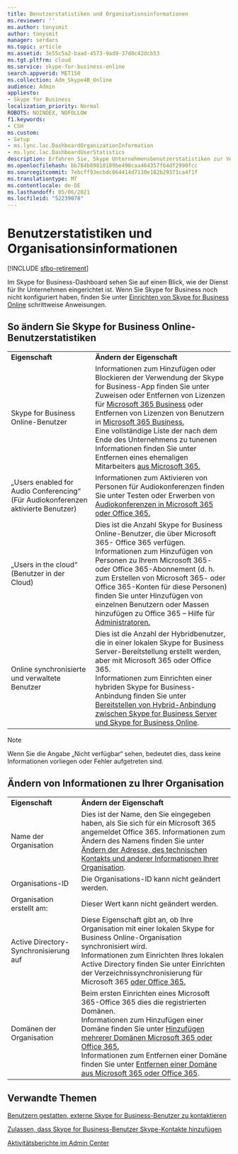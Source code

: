 ```yaml
---
title: Benutzerstatistiken und Organisationsinformationen
ms.reviewer: ''
ms.author: tonysmit
author: tonysmit
manager: serdars
ms.topic: article
ms.assetid: 3e55c5a2-baad-4573-9ad9-37d0c42dcb53
ms.tgt.pltfrm: cloud
ms.service: skype-for-business-online
search.appverid: MET150
ms.collection: Adm_Skype4B_Online
audience: Admin
appliesto:
- Skype for Business
localization_priority: Normal
ROBOTS: NOINDEX, NOFOLLOW
f1.keywords:
- CSH
ms.custom:
- Setup
- ms.lync.lac.DashboardOrganizationInformation
- ms.lync.lac.DashboardUserStatistics
description: Erfahren Sie, Skype Unternehmensbenutzerstatistiken zur Verfügung stehen, z. B. die Anzahl aktivierter Benutzer, konferenzfähiger Benutzer oder Benutzer, die für die Nutzung aktiviert Microsoft 365 oder Office 365.
ms.openlocfilehash: bb784b89810189be498caa464357f64df2990fcc
ms.sourcegitcommit: 7ebcff93ecbdc064414d7110e182b29371ca4f1f
ms.translationtype: MT
ms.contentlocale: de-DE
ms.lasthandoff: 05/06/2021
ms.locfileid: "52239078"
---
```

# <a name="user-statistics-and-organization-information"></a>Benutzerstatistiken und Organisationsinformationen

[!INCLUDE [sfbo-retirement](../../Hub/includes/sfbo-retirement.md)]

Im Skype for Business-Dashboard sehen Sie auf einen Blick, wie der Dienst für Ihr Unternehmen eingerichtet ist. Wenn Sie Skype for Business noch nicht konfiguriert haben, finden Sie unter [Einrichten von Skype for Business Online](set-up-skype-for-business-online.md) schrittweise Anweisungen.
  
## <a name="how-to-change-skype-for-business-online-user-statistics"></a>So ändern Sie Skype for Business Online-Benutzerstatistiken

|||
|:-----|:-----|
|**Eigenschaft** <br/> |**Ändern der Eigenschaft** <br/> |
|Skype for Business Online-Benutzer  <br/> |Informationen zum Hinzufügen oder Blockieren der Verwendung der Skype for Business-App finden Sie unter Zuweisen oder Entfernen von Lizenzen für [Microsoft 365 Business](https://support.office.com/article/997596b5-4173-4627-b915-36abac6786dc) oder Entfernen von Lizenzen von Benutzern in [Microsoft 365 Business.](https://support.office.com/article/9b497c85-d0a4-4735-80fa-d3565bc05bd1)  <br/> Eine vollständige Liste der nach dem Ende des Unternehmens zu tunenen Informationen finden Sie unter Entfernen eines ehemaligen Mitarbeiters [aus Microsoft 365.](https://support.office.com/article/44d96212-4d90-4027-9aa9-a95eddb367d1)  <br/> |
|„Users enabled for Audio Conferencing“ (Für Audiokonferenzen aktivierte Benutzer)  <br/> |Informationen zum Aktivieren von Personen für Audiokonferenzen finden Sie unter Testen oder Erwerben von [Audiokonferenzen in Microsoft 365 oder Office 365.](../audio-conferencing-in-office-365/try-or-purchase-audio-conferencing-in-office-365.md)  <br/> |
|„Users in the cloud“ (Benutzer in der Cloud)  <br/> |Dies ist die Anzahl Skype for Business Online-Benutzer, die über Microsoft 365- Office 365 verfügen.  <br/> Informationen zum Hinzufügen von Personen zu Ihrem Microsoft 365- oder Office 365-Abonnement (d. h. zum Erstellen von Microsoft 365- oder Office 365-Konten für diese Personen) finden Sie unter Hinzufügen von einzelnen Benutzern oder Massen hinzufügen zu Office 365 – Hilfe für [Administratoren.](https://support.office.com/article/1970f7d6-03b5-442f-b385-5880b9c256ec)  <br/> |
|Online synchronisierte und verwaltete Benutzer  <br/> |Dies ist die Anzahl der Hybridbenutzer, die in einer lokalen Skype for Business Server-Bereitstellung erstellt werden, aber mit Microsoft 365 oder Office 365.  <br/> Informationen zum Einrichten einer hybriden Skype for Business-Anbindung finden Sie unter [Bereitstellen von Hybrid-Anbindung zwischen Skype for Business Server und Skype for Business Online](../../SfbHybrid/hybrid/configure-hybrid-connectivity.md?bc=%2fSkypeForBusiness%2fbreadcrumb%2ftoc.json&toc=%2fSkypeForBusiness%2ftoc.json).  <br/> |
   
> [!NOTE]
> Wenn Sie die Angabe „Nicht verfügbar“ sehen, bedeutet dies, dass keine Informationen vorliegen oder Fehler aufgetreten sind. 
  
## <a name="how-to-change-information-about-your-organization"></a>Ändern von Informationen zu Ihrer Organisation

|||
|:-----|:-----|
|**Eigenschaft** <br/> |**Ändern der Eigenschaft** <br/> |
|Name der Organisation  <br/> |Dies ist der Name, den Sie eingegeben haben, als Sie sich für ein Microsoft 365 angemeldet Office 365. Informationen zum Ändern des Namens finden Sie unter [Ändern der Adresse, des technischen Kontakts und anderer Informationen Ihrer Organisation](https://support.office.com/article/a36e5a52-4df2-479e-bb97-9e67b8483e10).  <br/> |
|Organisations-ID  <br/> |Die Organisations-ID kann nicht geändert werden.  <br/> |
|Organisation erstellt am:  <br/> |Dieser Wert kann nicht geändert werden.  <br/> |
|Active Directory-Synchronisierung auf  <br/> |Diese Eigenschaft gibt an, ob Ihre Organisation mit einer lokalen Skype for Business Online-Organisation synchronisiert wird.  <br/> Informationen zum Einrichten Ihres lokalen Active Directory finden Sie unter Einrichten der Verzeichnissynchronisierung für Microsoft 365 [oder Office 365.](https://support.office.com/article/1b3b5318-6977-42ed-b5c7-96fa74b08846)  <br/> |
|Domänen der Organisation  <br/> |Beim ersten Einrichten eines Microsoft 365-Office 365 dies die registrierten Domänen.  <br/> Informationen zum Hinzufügen einer Domäne finden Sie unter [Hinzufügen mehrerer Domänen Microsoft 365 oder Office 365.](https://support.office.com/article/2d2fa996-b760-411d-a5cc-190d63f13207)  <br/> Informationen zum Entfernen einer Domäne finden Sie unter [Entfernen einer Domäne aus Microsoft 365 oder Office 365](https://support.office.com/article/f09696b2-8c29-4588-a08b-b333da19810c).  <br/> |
   
## <a name="related-topics"></a>Verwandte Themen
[Benutzern gestatten, externe Skype for Business-Benutzer zu kontaktieren](allow-users-to-contact-external-skype-for-business-users.md)

[Zulassen, dass Skype for Business-Benutzer Skype-Kontakte hinzufügen](let-skype-for-business-users-add-skype-contacts.md)

[Aktivitätsberichte im Admin Center](https://support.office.com/article/0d6dfb17-8582-4172-a9a9-aed798150263)

  
